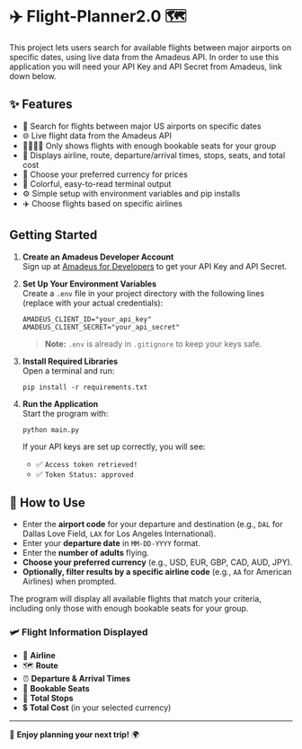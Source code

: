 # ✈️ Flight-Planner2.0 🗺️

This project lets users search for available flights between major airports on specific dates, using live data from the Amadeus API. In order to use this application you will need your API Key and API Secret from Amadeus, link down below.

## ✨ Features

- 🔎 Search for flights between major US airports on specific dates
- 🌐 Live flight data from the Amadeus API
- 👨‍👩‍👧‍👦 Only shows flights with enough bookable seats for your group
- 🛫 Displays airline, route, departure/arrival times, stops, seats, and total cost
- 💱 Choose your preferred currency for prices
- 🎨 Colorful, easy-to-read terminal output
- ⚙️ Simple setup with environment variables and pip installs
- ✈️ Choose flights based on specific airlines

## Getting Started

1. **Create an Amadeus Developer Account**  
   Sign up at [Amadeus for Developers](https://developers.amadeus.com/) to get your API Key and API Secret.

2. **Set Up Your Environment Variables**  
   Create a `.env` file in your project directory with the following lines (replace with your actual credentials):
   ```
   AMADEUS_CLIENT_ID="your_api_key"
   AMADEUS_CLIENT_SECRET="your_api_secret"
   ```
   > **Note:** `.env` is already in `.gitignore` to keep your keys safe.

3. **Install Required Libraries**  
   Open a terminal and run:
   ```
   pip install -r requirements.txt
   ```

4. **Run the Application**  
   Start the program with:
   ```
   python main.py
   ```
   If your API keys are set up correctly, you will see:
   - ✅ `Access token retrieved!`
   - ✅ `Token Status: approved`

## 📝 How to Use

- Enter the **airport code** for your departure and destination (e.g., `DAL` for Dallas Love Field, `LAX` for Los Angeles International).
- Enter your **departure date** in `MM-DD-YYYY` format.
- Enter the **number of adults** flying.
- **Choose your preferred currency** (e.g., USD, EUR, GBP, CAD, AUD, JPY).
- **Optionally, filter results by a specific airline code** (e.g., `AA` for American Airlines) when prompted.

The program will display all available flights that match your criteria, including only those with enough bookable seats for your group.

### 🛩️ Flight Information Displayed

- 🏢 **Airline**
- 🗺️ **Route**
- ⏰ **Departure & Arrival Times**
- 💺 **Bookable Seats**
- 🔁 **Total Stops**
- 💲 **Total Cost** (in your selected currency)

---

🎉 **Enjoy planning your next trip!** 🌍